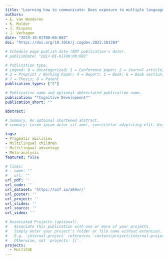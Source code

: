 ```yaml
---
title: "Learning how to communicate: Does exposure to multiple languages promote children's pragmatic abilities? A meta-analytic review"
authors:
- E. van Wonderen
- K. Mulder
- J. Rispens
- J. Verhagen
date: "2023-10-01T00:00:00Z"
doi: "https://doi.org/10.1016/j.cogdev.2023.101384"

# Schedule page publish date (NOT publication's date).
# publishDate: "2017-01-01T00:00:00Z"

# Publication type.
# Legend: 0 = Uncategorized; 1 = Conference paper; 2 = Journal article;
# 3 = Preprint / Working Paper; 4 = Report; 5 = Book; 6 = Book section;
# 7 = Thesis; 8 = Patent
publication_types: ["2"]

# Publication name and optional abbreviated publication name.
publication: "*Cognitive Development*"
publication_short: ""

abstract:

# Summary. An optional shortened abstract.
# summary: Lorem ipsum dolor sit amet, consectetur adipiscing elit. Duis posuere tellus ac convallis placerat. Proin tincidunt magna sed ex sollicitudin condimentum.

tags:
- Pragmatic abilities
- Multilingual children
- Multilingual advantage
- Meta-analysis
featured: false

# links:
# - name: ""
#   url: ""
url_pdf: ''
url_code: ''
url_dataset: 'https://osf.io/ak9vr/'
url_poster: ''
url_project: ''
url_slides: ''
url_source: ''
url_video: ''

# Associated Projects (optional).
#   Associate this publication with one or more of your projects.
#   Simply enter your project's folder or file name without extension.
#   E.g. `internal-project` references `content/project/internal-project/index.md`.
#   Otherwise, set `projects: []`.
projects:
  - MultiCUE
---
```




